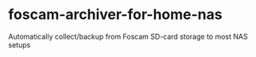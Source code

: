 # foscam-archiver-for-home-nas
Automatically collect/backup from Foscam SD-card storage to most NAS setups

